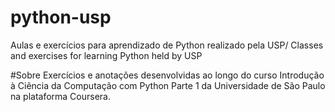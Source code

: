 # python-usp
Aulas e exercícios para aprendizado de Python realizado pela USP/ Classes and exercises for learning Python held by USP

#Sobre
Exercícios e anotações desenvolvidas ao longo do curso Introdução à Ciência da Computação com Python Parte 1 da Universidade de São Paulo na plataforma Coursera.
